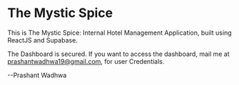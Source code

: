 # The Mystic Spice

This is The Mystic Spice: Internal Hotel Management Application, built using ReactJS and Supabase.

The Dashboard is secured. If you want to access the dashboard, mail me at prashantwadhwa19@gmail.com, for user Credentials.

--Prashant Wadhwa
